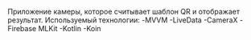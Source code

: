 Приложение камеры, которое считывает шаблон QR и отображает результат. Используемый технологии:
-MVVM
-LiveData
-CameraX
-Firebase MLKit
-Kotlin
-Koin
